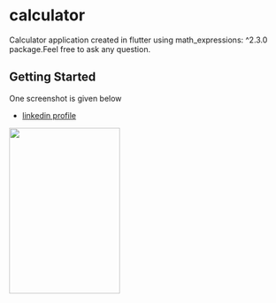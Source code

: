 # calculator

Calculator application created in flutter using math_expressions: ^2.3.0 package.Feel free to ask any question.

## Getting Started

One screenshot is given below

- [linkedin profile](https://www.linkedin.com/in/muhammad-shoaib-860b0a19a?lipi=urn%3Ali%3Apage%3Ad_flagship3_profile_view_base_contact_details%3B8auAYbbtRHGzOYIwCS6a5g%3D%3D)

<img src="https://user-images.githubusercontent.com/66320156/146768802-50c3e490-94ed-48eb-bfb8-de650bcf5531.png" width="200" height="300"/>

